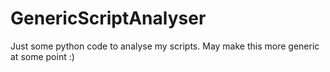 # GenericScriptAnalyser
Just some python code to analyse my scripts. May make this more generic at some point :)
